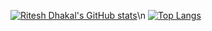 [![Ritesh Dhakal's GitHub stats](https://github-readme-stats.vercel.app/api?username=rdhakal098&theme=radical)](https://github.com/rdhakal098/github-readme-stats)\n
[![Top Langs](https://github-readme-stats.vercel.app/api/top-langs/?username=rdhakal098&theme=radical&layout=compact)](https://github.com/rdhakal098/github-readme-stats)
